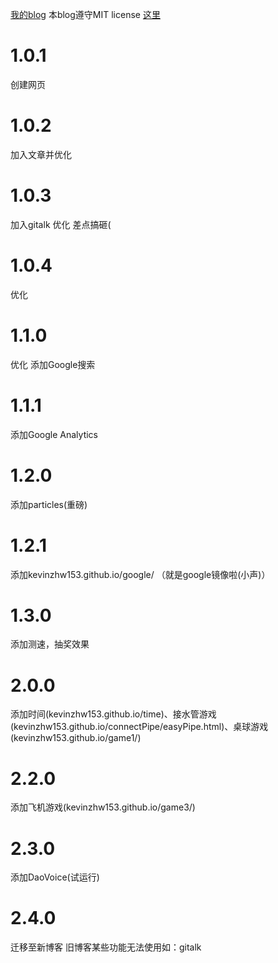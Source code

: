 [我的blog](https://kevinzhw153.github.io)
本blog遵守MIT license [这里](https://github.com/kevinzhw153/kevinzhw153.github.io/blob/master/LICENSE-ZH.md)
# 1.0.1
创建网页
# 1.0.2
加入文章并优化
# 1.0.3
加入gitalk
优化
差点搞砸(
# 1.0.4
优化
# 1.1.0
优化
添加Google搜索
# 1.1.1
添加Google Analytics
# 1.2.0
添加particles(重磅)
# 1.2.1
添加kevinzhw153.github.io/google/ （就是google镜像啦(小声)）
# 1.3.0
添加测速，抽奖效果
# 2.0.0
添加时间(kevinzhw153.github.io/time)、接水管游戏(kevinzhw153.github.io/connectPipe/easyPipe.html)、桌球游戏(kevinzhw153.github.io/game1/)
# 2.2.0
添加飞机游戏(kevinzhw153.github.io/game3/)
# 2.3.0
添加DaoVoice(试运行)
# 2.4.0
迁移至新博客
旧博客某些功能无法使用如：gitalk
